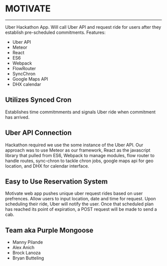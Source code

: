 # MOTIVATE
_______
Uber Hackathon App. Will call Uber API and request ride for users after they establish pre-scheduled commitments.
Features:
- Uber API
- Meteor
- React
- ES6
- Webpack
- FlowRouter
- SyncChron
- Google Maps API
- DHX calendar
## Utilizes Synced Cron
Establishes time commitmments and signals Uber ride when commitment has arrived.
## Uber API Connection
Hackathon required we use the some instance of the Uber API. Our approach was to use Meteor as our framework, React as the javascript library that pulled from ES6, Webpack to manage modules, flow router to handle routes, sync-chron to tackle chron jobs, google maps api for geo location, and DHX for calendar interface.
## Easy to Use Reservation System
Motivate web app pushes unique uber request rides based on user prefrences. Allow users to input location, date and time for request.
Upon scheduling their ride, Uber will notify the user. Once that scheduled plan has reached its point of expiration, a POST request will be made to send a cab.
## Team aka Purple Mongoose
- Manny Pilande
- Alex Anich
- Brock Lanoza
- Bryan Butteling

